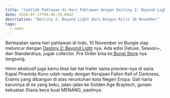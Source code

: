 ```yaml
---
title: "Jadilah Pahlawan di Hari Pahlawan dengan Destiny 2: Beyond Light "
date: 2020-07-17T04:46:19.694Z
description: "Destiny 2: Beyond Light dari Bungie Rilis 10 November"
tags:
  - news
---
```

Bertepatan sama hari pahlawan di Indo, 10 November ini Bungie siap meluncur dengan [Destiny 2: Beyond Light](<https://www.bungie.net/7/en/Destiny/BeyondLight>) nya. Ada edisi Deluxe, Season+, dan Standardnya, jugak collector. Pre Order bisa ke[ Bungi Store](<https://www.bungie.net/7/en/Destiny/Buy/beyondlight?productSku=beyondlightdeluxe>) nya langsung. [](https://www.bungie.net/7/en/Destiny/Buy/beyondlight?productSku=beyondlightdeluxe)

Hmm eksklusif juga kamu bisa liat-liat trailer sama preview-nya di sana. Kapal Piramida Kuno udah ready dengan Kerajaan Fallen Kell of Darkness, Eramis yang dibangun di atas reruntuhan kota Negeri Eropa. Gali harta karunnya di es yang beku, jalan-jalan ke Golden Age Braytech, gunain kekuatan Stasis kece buat MENANG, pastinya.